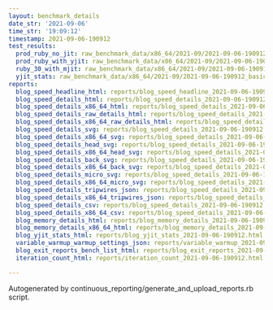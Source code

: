 ```yaml
---
layout: benchmark_details
date_str: '2021-09-06'
time_str: '19:09:12'
timestamp: 2021-09-06-190912
test_results:
  prod_ruby_no_jit: raw_benchmark_data/x86_64/2021-09/2021-09-06-190912_basic_benchmark_prod_ruby_no_jit.json
  prod_ruby_with_yjit: raw_benchmark_data/x86_64/2021-09/2021-09-06-190912_basic_benchmark_prod_ruby_with_yjit.json
  ruby_30_with_mjit: raw_benchmark_data/x86_64/2021-09/2021-09-06-190912_basic_benchmark_ruby_30_with_mjit.json
  yjit_stats: raw_benchmark_data/x86_64/2021-09/2021-09-06-190912_basic_benchmark_yjit_stats.json
reports:
  blog_speed_headline_html: reports/blog_speed_headline_2021-09-06-190912.html
  blog_speed_details_html: reports/blog_speed_details_2021-09-06-190912.html
  blog_speed_details_x86_64_html: reports/blog_speed_details_2021-09-06-190912.x86_64.html
  blog_speed_details_raw_details_html: reports/blog_speed_details_2021-09-06-190912.raw_details.html
  blog_speed_details_x86_64_raw_details_html: reports/blog_speed_details_2021-09-06-190912.x86_64.raw_details.html
  blog_speed_details_svg: reports/blog_speed_details_2021-09-06-190912.svg
  blog_speed_details_x86_64_svg: reports/blog_speed_details_2021-09-06-190912.x86_64.svg
  blog_speed_details_head_svg: reports/blog_speed_details_2021-09-06-190912.head.svg
  blog_speed_details_x86_64_head_svg: reports/blog_speed_details_2021-09-06-190912.x86_64.head.svg
  blog_speed_details_back_svg: reports/blog_speed_details_2021-09-06-190912.back.svg
  blog_speed_details_x86_64_back_svg: reports/blog_speed_details_2021-09-06-190912.x86_64.back.svg
  blog_speed_details_micro_svg: reports/blog_speed_details_2021-09-06-190912.micro.svg
  blog_speed_details_x86_64_micro_svg: reports/blog_speed_details_2021-09-06-190912.x86_64.micro.svg
  blog_speed_details_tripwires_json: reports/blog_speed_details_2021-09-06-190912.tripwires.json
  blog_speed_details_x86_64_tripwires_json: reports/blog_speed_details_2021-09-06-190912.x86_64.tripwires.json
  blog_speed_details_csv: reports/blog_speed_details_2021-09-06-190912.csv
  blog_speed_details_x86_64_csv: reports/blog_speed_details_2021-09-06-190912.x86_64.csv
  blog_memory_details_html: reports/blog_memory_details_2021-09-06-190912.html
  blog_memory_details_x86_64_html: reports/blog_memory_details_2021-09-06-190912.x86_64.html
  blog_yjit_stats_html: reports/blog_yjit_stats_2021-09-06-190912.html
  variable_warmup_warmup_settings_json: reports/variable_warmup_2021-09-06-190912.warmup_settings.json
  blog_exit_reports_bench_list_html: reports/blog_exit_reports_2021-09-06-190912.bench_list.html
  iteration_count_html: reports/iteration_count_2021-09-06-190912.html

---
```

Autogenerated by continuous_reporting/generate_and_upload_reports.rb script.
